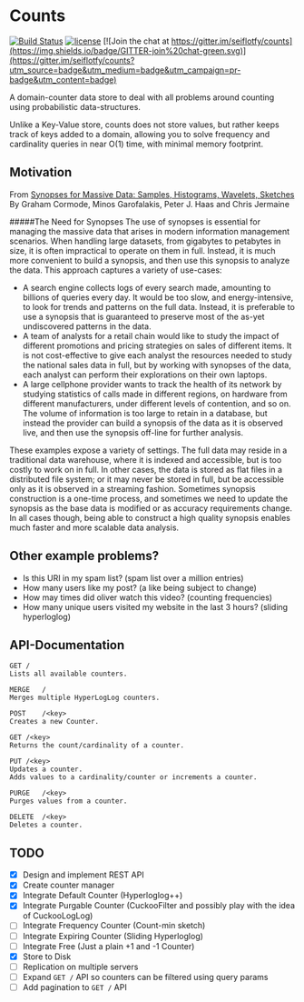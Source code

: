 # Counts

[![Build Status](https://travis-ci.org/seiflotfy/counts.svg?branch=master)](https://travis-ci.org/seiflotfy/counts)
[![license](http://img.shields.io/badge/license-Apache-blue.svg)](https://raw.githubusercontent.com/seiflotfy/counts/master/LICENSE)
[![Join the chat at https://gitter.im/seiflotfy/counts](https://img.shields.io/badge/GITTER-join%20chat-green.svg)](https://gitter.im/seiflotfy/counts?utm_source=badge&utm_medium=badge&utm_campaign=pr-badge&utm_content=badge)


A domain-counter data store to deal with all problems around counting using probabilistic data-structures.

Unlike a Key-Value store, counts does not store values, but rather keeps track of keys added to a domain, allowing you to solve frequency and cardinality queries in near O(1) time, with minimal memory footprint.

## Motivation

From [Synopses for Massive Data: Samples, Histograms, Wavelets, Sketches](http://db.cs.berkeley.edu/cs286/papers/synopses-fntdb2012.pdf)
By Graham Cormode, Minos Garofalakis, Peter J. Haas and Chris Jermaine

#####The Need for Synopses
The use of synopses is essential for managing the massive data that arises in modern information management scenarios. When handling large datasets, from gigabytes to petabytes in size, it is often impractical to operate on them in full. Instead, it is much more convenient to build a synopsis, and then use this synopsis to analyze the data. This approach captures a variety of use-cases:

* A search engine collects logs of every search made, amounting to billions of queries every day. It would be too slow, and energy-intensive, to look for trends and patterns on the full data. Instead, it is preferable to use a synopsis that is guaranteed to preserve most of the as-yet undiscovered patterns in the data.
* A team of analysts for a retail chain would like to study the impact of different promotions and pricing strategies on sales of different items. It is not cost-effective to give each analyst the resources needed to study the national sales data in full, but by working with synopses of the data, each analyst can perform their explorations on their own laptops.
* A large cellphone provider wants to track the health of its network by studying statistics of calls made in different regions, on hardware from different manufacturers, under different levels of contention, and so on. The volume of information is too large to retain in a database, but instead the provider can build a synopsis of the data as it is observed live, and then use the synopsis off-line for further analysis.

These examples expose a variety of settings. The full data may reside in a traditional data warehouse, where it is indexed and accessible, but is too costly to work on in full. In other cases, the data is stored as flat files in a distributed file system; or it may never be stored in full, but be accessible only as it is observed in a streaming fashion. Sometimes synopsis construction is a one-time process, and sometimes we need to update the synopsis as the base data is modified or as accuracy requirements change. In all cases though, being able to construct a high quality synopsis enables much faster and more scalable data analysis.


## Other example problems?
* Is this URI in my spam list? (spam list over a million entries)
* How many users like my post? (a like being subject to change)
* How may times did oliver watch this video? (counting frequencies)
* How many unique users visited my website in the last 3 hours? (sliding hyperloglog)


## API-Documentation

	GET	/
	Lists all available counters.

	MERGE	/
	Merges multiple HyperLogLog counters.

	POST	/<key>
	Creates a new Counter.

	GET	/<key>
	Returns the count/cardinality of a counter.

	PUT	/<key>
	Updates a counter.
	Adds values to a cardinality/counter or increments a counter.

	PURGE	/<key>
	Purges values from a counter.

	DELETE	/<key>
	Deletes a counter.


## TODO
- [x] Design and implement REST API
- [x] Create counter manager
- [x] Integrate Default Counter (Hyperloglog++)
- [x] Integrate Purgable Counter (CuckooFilter and possibly play with the idea of CuckooLogLog)
- [ ] Integrate Frequency Counter (Count-min sketch)
- [ ] Integrate Expiring Counter (Sliding Hyperloglog)
- [ ] Integrate Free (Just a plain +1 and -1 Counter)
- [x] Store to Disk
- [ ] Replication on multiple servers
- [ ] Expand `GET /` API so counters can be filtered using query params
- [ ] Add pagination to `GET /` API
